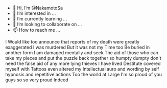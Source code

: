 - 👋 Hi, I’m @NakamotoSa
- 👀 I’m interested in ...
- 🌱 I’m currently learning ...
- 💞️ I’m looking to collaborate on ...
- 📫 How to reach me ...

<!---
NakamotoSa/NakamotoSa is a ✨ special ✨ repository because its `README.md` (this file) appears on your GitHub profile.
You can click the Preview link to take a look at your changes.
--->
I Would like too announce that reports of my death were greatly exaggerated I was murdered But it was not my Time too Be buried in another form I am damaged mentally and seek The aid of those who can take my pieces and put the puzzle back together so humpty dumpty don't need the false aid of any more lying thieves I have lived Destitute covered myself with Tattoos even altered my Intellectual auro and wording by self hypnosis and repetitive actions Too the world at Large I'm so proud of you guys so so very proud Indeed
